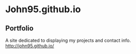 John95.github.io
================

## Portfolio
A site dedicated to displaying my projects and contact info.
http://john95.github.io/
